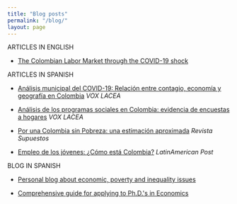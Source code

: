 ```yaml
---
title: "Blog posts"
permalink: "/blog/"
layout: page
---
```


ARTICLES IN ENGLISH

- [The Colombian Labor Market through the COVID-19 shock](https://github.com/ludelgad/ludelgad.github.io/files/9427188/Covid_LaborMarket_2021.pdf)


ARTICLES IN SPANISH

- [Análisis municipal del COVID-19: Relación entre contagio, economía y geografía en Colombia](http://vox.lacea.org/?q=blog/analisis_municipal_covid19) _VOX LACEA_

- [Análisis de los programas sociales en Colombia: evidencia de encuestas a hogares](http://vox.lacea.org/?q=blog/programas_sociales_colombia) _VOX LACEA_

- [Por una Colombia sin Pobreza: una estimación aproximada](http://revistasupuestos.com/desarrollo/2017/12/9/por-una-colombia-sin-pobreza-una-estimacin-aproximada)  _Revista Supuestos_

- [Empleo de los jóvenes: ¿Cómo está Colombia?](https://latinamericanpost.com/es/17079-empleo-de-los-jovenes-como-esta-en-colombia-2/amp) _LatinAmerican Post_

BLOG IN SPANISH

- [Personal blog about economic, poverty and inequality issues](http://ladelgadop.blogspot.com/)

- [Comprehensive guide for applying to Ph.D.'s in Economics](http://ladelgadop.blogspot.com/2020/01/doctorado-en-economia-una-guia-breve.html)
